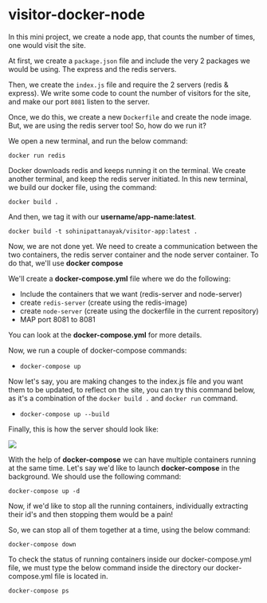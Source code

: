 # visitor-docker-node

In this mini project, we create a node app, that counts the number of times, one would visit the site.

At first, we create a `package.json` file and include the very 2 packages we would be using. The express and the redis servers.

Then, we create the `index.js` file and require the 2 servers (redis & express). We write some code to count the number of visitors for the site, and make our port `8081` listen to the server.

Once, we do this, we create a new `Dockerfile` and create the node image. But, we are using the redis server too! So, how do we run it?

We open a new terminal, and run the below command:

`docker run redis`

Docker downloads redis and keeps running it on the terminal. We create another terminal, and keep the redis server initiated. In this new terminal, we build our docker file, using the command:

`docker build .`

And then, we tag it with our **username/app-name:latest**.

`docker build -t sohinipattanayak/visitor-app:latest .`

Now, we are not done yet. We need to create a communication between the two containers, the redis server container and the node server container. To do that, we'll use **docker compose**

We'll create a **docker-compose.yml** file where we do the following:

- Include the containers that we want (redis-server and node-server)
- create `redis-server` (create using the redis-image)
- create `node-server` (create using the dockerfile in the current repository)
- MAP port 8081 to 8081

You can look at the **docker-compose.yml** for more details.

Now, we run a couple of docker-compose commands:

- `docker-compose up`

Now let's say, you are making changes to the index.js file and you want them to be updated, to reflect on the site, you can try this command below, as it's a combination of the `docker build .`
and `docker run` command.

- `docker-compose up --build`

Finally, this is how the server should look like:

![](https://github.com/rimmi21/visitor-docker-node/blob/main/visitor-app.png)

With the help of **docker-compose** we can have multiple containers running at the same time. Let's say we'd like to launch **docker-compose** in the background. We should use the following command:

`docker-compose up -d`

Now, if we'd like to stop all the running containers, individually extracting their id's and then stopping them would be a pain!

So, we can stop all of them together at a time, using the below command:

`docker-compose down`

To check the status of running containers inside our docker-compose.yml file, we must type the below command inside the directory our docker-compose.yml file is located in.

`docker-compose ps`
